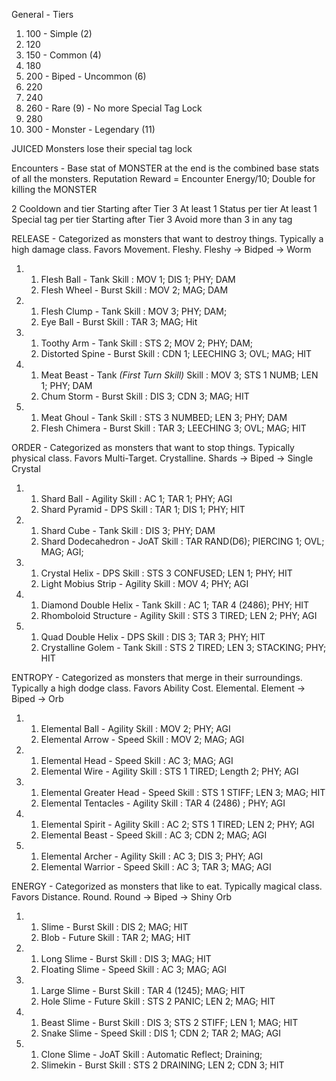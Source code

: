 General - Tiers
1. 100 - Simple (2)
2. 120
3. 150 - Common (4)
4. 180
5. 200 - Biped - Uncommon (6)
6. 220 
7. 240 
8. 260 - Rare (9) - No more Special Tag Lock
9. 280
10. 300 - Monster - Legendary (11)

JUICED Monsters lose their special tag lock

Encounters - Base stat of MONSTER at the end is the combined base stats of all the monsters.
Reputation Reward = Encounter Energy/10; Double for killing the MONSTER

2 Cooldown and tier Starting after Tier 3
At least 1 Status per tier
At least 1 Special tag per tier Starting after Tier 3
Avoid more than 3 in any tag



RELEASE - Categorized as monsters that want to destroy things. Typically a high damage class. Favors Movement. Fleshy.
Fleshy -> Bidped -> Worm

1. 
	1. Flesh Ball - Tank
	   Skill : MOV 1; DIS 1; PHY; DAM
	2. Flesh Wheel - Burst
	   Skill : MOV 2; MAG; DAM
2. 
	1. Flesh Clump - Tank
		Skill : MOV 3; PHY; DAM;
	2. Eye Ball - Burst
		Skill : TAR 3; MAG; Hit
3. 
	1. Toothy Arm - Tank
		Skill :  STS 2; MOV 2; PHY; DAM; 
	1. Distorted Spine - Burst
		Skill : CDN 1; LEECHING 3; OVL; MAG; HIT
4. 
	1. Meat Beast - Tank *(First Turn Skill)*
		Skill : MOV 3; STS 1 NUMB; LEN 1; PHY; DAM
	2. Chum Storm - Burst
		Skill : DIS 3; CDN 3; MAG; HIT
5. 
	1. Meat Ghoul - Tank
		Skill : STS 3 NUMBED; LEN 3; PHY; DAM
	2. Flesh Chimera - Burst
		Skill : TAR 3; LEECHING 3; OVL; MAG; HIT


ORDER - Categorized as monsters that want to stop things. Typically physical class. Favors Multi-Target. Crystalline.
Shards -> Biped -> Single Crystal

1. 
	1. Shard Ball - Agility
	   Skill : AC 1; TAR 1; PHY; AGI
	2. Shard Pyramid - DPS
	   Skill : TAR 1; DIS 1; PHY; HIT
2. 
	1. Shard Cube - Tank
	   Skill : DIS 3; PHY; DAM
	2. Shard Dodecahedron - JoAT
	   Skill : TAR RAND(D6); PIERCING 1; OVL; MAG; AGI;
3. 
	1. Crystal Helix - DPS
	   Skill : STS 3 CONFUSED; LEN 1; PHY; HIT
	2. Light Mobius Strip - Agility
	   Skill : MOV 4; PHY; AGI
4. 
	1. Diamond Double Helix - Tank
	   Skill : AC 1; TAR 4 (2486); PHY; HIT
	2. Rhomboloid Structure - Agility
	   Skill : STS 3 TIRED; LEN 2; PHY; AGI
5. 
	1. Quad Double Helix - DPS
	   Skill : DIS 3; TAR 3; PHY; HIT
	2. Crystalline Golem - Tank
	   Skill : STS 2 TIRED; LEN 3; STACKING; PHY; HIT


ENTROPY - Categorized as monsters that merge in their surroundings. Typically a high dodge class. Favors Ability Cost. Elemental.
Element -> Biped -> Orb

1. 
	1. Elemental Ball - Agility
	   Skill : MOV 2; PHY; AGI
	2. Elemental Arrow - Speed
	   Skill : MOV 2; MAG; AGI
2. 
	1. Elemental Head - Speed
	   Skill : AC 3; MAG; AGI
	2. Elemental Wire - Agility
	   Skill : STS 1 TIRED; Length 2; PHY; AGI
3. 
	1. Elemental Greater Head - Speed
	   Skill : STS 1 STIFF; LEN 3; MAG; HIT
	1. Elemental Tentacles - Agility
	   Skill : TAR 4 (2486) ; PHY; AGI	   
4. 
	1. Elemental Spirit - Agility
	   Skill : AC 2; STS 1 TIRED; LEN 2; PHY; AGI
	2. Elemental Beast - Speed
	   Skill : AC 3; CDN 2; MAG; AGI
5. 
	1. Elemental Archer - Agility
	   Skill : AC 3; DIS 3; PHY; AGI
	2. Elemental Warrior - Speed
	   Skill : AC 3; TAR 3; MAG; AGI

ENERGY - Categorized as monsters that like to eat. Typically magical class. Favors Distance. Round.
Round -> Biped -> Shiny Orb

1. 
	1. Slime - Burst
	   Skill : DIS 2; MAG; HIT
	2. Blob - Future
	   Skill : TAR 2; MAG; HIT
2. 
	1. Long Slime - Burst
	   Skill : DIS 3; MAG;  HIT
	2. Floating Slime - Speed
	   Skill : AC 3; MAG; AGI
3. 
	1. Large Slime - Burst
	   Skill : TAR 4 (1245); MAG; HIT
	1. Hole Slime - Future
	   Skill : STS 2 PANIC; LEN 2; MAG; HIT
4. 
	1. Beast Slime - Burst
	   Skill : DIS 3; STS 2 STIFF; LEN 1; MAG;  HIT
	2. Snake Slime - Speed
	   Skill : DIS 1; CDN 2; TAR 2; MAG; AGI
5. 
	1. Clone Slime - JoAT
	   Skill : Automatic Reflect; Draining; 
	2. Slimekin - Burst
	   Skill : STS 2 DRAINING; LEN 2; CDN 3; HIT
